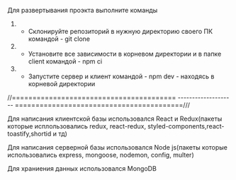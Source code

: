 Для развертывания проэкта выполните команды
1. - Склонируйте репозиторий в нужную директорию своего ПК командой - git clone <github url>
2. - Установите все зависимости в корневом директории и в папке client командой - npm ci
3. - Запустите сервер и клиент командой - npm dev - находясь в корневой директории 

//======================================== -------------------- =========================================///

Для написания клиентской базы использовался React и Redux(пакеты которые исплользовались redux, react-redux, styled-components,react-toastify,shortid и тд)

Для написания серверной базы использовался Node js(пакеты которые использовались express, mongoose, nodemon, config, multer)

Для храниения данных использовался MongoDB
